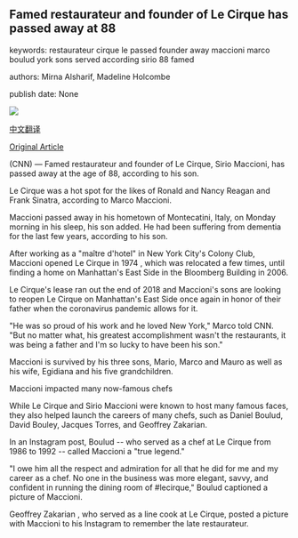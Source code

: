 ## Famed restaurateur and founder of Le Cirque has passed away at 88

keywords: restaurateur cirque le passed founder away maccioni marco boulud york sons served according sirio 88 famed

authors: Mirna Alsharif, Madeline Holcombe

publish date: None

![](https://cdn.cnn.com/cnnnext/dam/assets/200421003552-sirio-maccioni-file-2014-super-tease.jpg)

[中文翻译](Famed%20restaurateur%20and%20founder%20of%20Le%20Cirque%20has%20passed%20away%20at%2088_zh.md)

[Original Article](https://edition.cnn.com/travel/article/le-cirque-sirio-maccioni-death/index.html)

(CNN) — Famed restaurateur and founder of Le Cirque, Sirio Maccioni, has passed away at the age of 88, according to his son.

Le Cirque was a hot spot for the likes of Ronald and Nancy Reagan and Frank Sinatra, according to Marco Maccioni.

Maccioni passed away in his hometown of Montecatini, Italy, on Monday morning in his sleep, his son added. He had been suffering from dementia for the last few years, according to his son.

After working as a "maître d'hotel" in New York City's Colony Club, Maccioni opened Le Cirque in 1974 , which was relocated a few times, until finding a home on Manhattan's East Side in the Bloomberg Building in 2006.

Le Cirque's lease ran out the end of 2018 and Maccioni's sons are looking to reopen Le Cirque on Manhattan's East Side once again in honor of their father when the coronavirus pandemic allows for it.

"He was so proud of his work and he loved New York," Marco told CNN. "But no matter what, his greatest accomplishment wasn't the restaurants, it was being a father and I'm so lucky to have been his son."

Maccioni is survived by his three sons, Mario, Marco and Mauro as well as his wife, Egidiana and his five grandchildren.

Maccioni impacted many now-famous chefs

While Le Cirque and Sirio Maccioni were known to host many famous faces, they also helped launch the careers of many chefs, such as Daniel Boulud, David Bouley, Jacques Torres, and Geoffrey Zakarian.

In an Instagram post, Boulud -- who served as a chef at Le Cirque from 1986 to 1992 -- called Maccioni a "true legend."

"I owe him all the respect and admiration for all that he did for me and my career as a chef. No one in the business was more elegant, savvy, and confident in running the dining room of \#lecirque," Boulud captioned a picture of Maccioni.

Geoffrey Zakarian , who served as a line cook at Le Cirque, posted a picture with Maccioni to his Instagram to remember the late restaurateur.